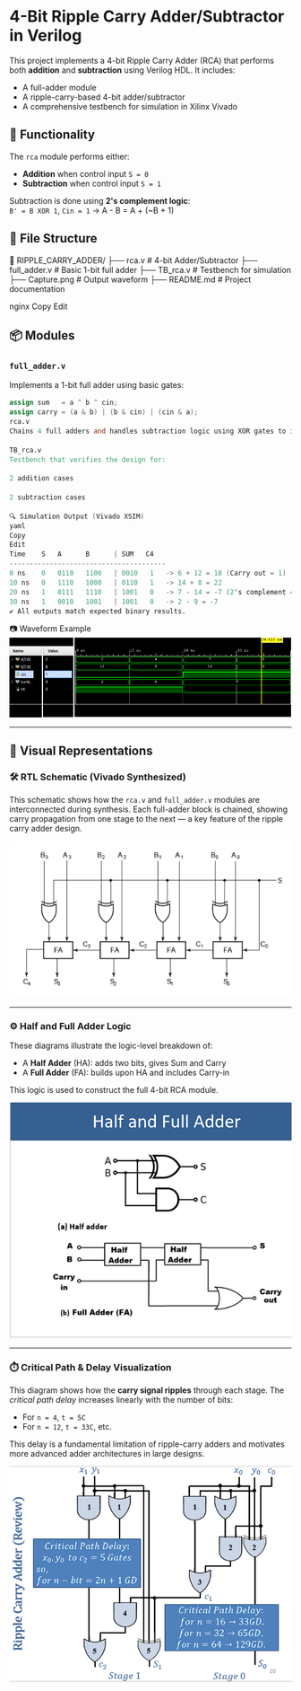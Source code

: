 # 4-Bit Ripple Carry Adder/Subtractor in Verilog

This project implements a 4-bit Ripple Carry Adder (RCA) that performs both **addition** and **subtraction** using Verilog HDL. It includes:

- A full-adder module  
- A ripple-carry-based 4-bit adder/subtractor  
- A comprehensive testbench for simulation in Xilinx Vivado  

## 🧠 Functionality

The `rca` module performs either:

- **Addition** when control input `S = 0`  
- **Subtraction** when control input `S = 1`  

Subtraction is done using **2's complement logic**:  
`B' = B XOR 1`, `Cin = 1` → A - B = A + (~B + 1)

## 📁 File Structure

📂 RIPPLE_CARRY_ADDER/
├── rca.v # 4-bit Adder/Subtractor
├── full_adder.v # Basic 1-bit full adder
├── TB_rca.v # Testbench for simulation
├── Capture.png # Output waveform
├── README.md # Project documentation

nginx
Copy
Edit

## 📦 Modules

### `full_adder.v`

Implements a 1-bit full adder using basic gates:

```verilog
assign sum   = a ^ b ^ cin;
assign carry = (a & b) | (b & cin) | (cin & a);
rca.v
Chains 4 full adders and handles subtraction logic using XOR gates to invert B if S = 1.

TB_rca.v
Testbench that verifies the design for:

2 addition cases

2 subtraction cases

🔍 Simulation Output (Vivado XSIM)
yaml
Copy
Edit
Time    S   A      B      | SUM   C4
---------------------------------------
0 ns    0   0110   1100   | 0010   1   -> 6 + 12 = 18 (Carry out = 1)
10 ns   0   1110   1000   | 0110   1   -> 14 + 8 = 22
20 ns   1   0111   1110   | 1001   0   -> 7 - 14 = -7 (2's complement = 1001)
30 ns   1   0010   1001   | 1001   0   -> 2 - 9 = -7
✔️ All outputs match expected binary results.
```
📷 Waveform Example  
![capture](Capture.png)

---

## 🧩 Visual Representations

### 🛠️ RTL Schematic (Vivado Synthesized)

This schematic shows how the `rca.v` and `full_adder.v` modules are interconnected during synthesis. Each full-adder block is chained, showing carry propagation from one stage to the next — a key feature of the ripple carry adder design.

![Schematic](Schematic.PNG)

---

### ⚙️ Half and Full Adder Logic

These diagrams illustrate the logic-level breakdown of:

- A **Half Adder** (HA): adds two bits, gives Sum and Carry
- A **Full Adder** (FA): builds upon HA and includes Carry-in

This logic is used to construct the full 4-bit RCA module.

![Full_And_Half_Adder](F_H_ADDER.PNG)

---

### ⏱️ Critical Path & Delay Visualization

This diagram shows how the **carry signal ripples** through each stage. The *critical path delay* increases linearly with the number of bits:
- For `n = 4`, `t = 5C`
- For `n = 12`, `t = 33C`, etc.

This delay is a fundamental limitation of ripple-carry adders and motivates more advanced adder architectures in large designs.

![Delays](delays.PNG)
